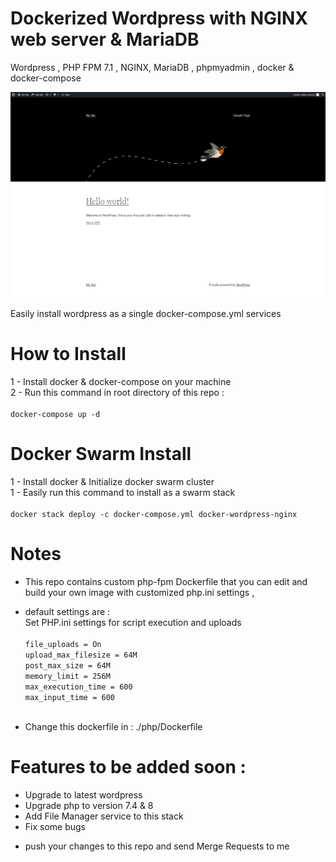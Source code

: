 # Dockerized Wordpress with NGINX web server & MariaDB

Wordpress , PHP FPM 7.1 , NGINX, MariaDB , phpmyadmin , docker & docker-compose

![ Dockerized Wordpress with NGINX web server & MariaDB - Wordpress , PHP FPM 7.1 , NGINX, MariaDB , phpmyadmin , docker & docker-compose](https://raw.githubusercontent.com/masoudei/docker-wordpress-nginx/master/screenshots/wp-docker-01.png?raw=true)

Easily install wordpress as a single docker-compose.yml services

# How to Install

1 - Install docker & docker-compose on your machine <br>
2 - Run this command in root directory of this repo : <br>
<br>
`docker-compose up -d`

# Docker Swarm Install

1 - Install docker & Initialize docker swarm cluster<br>
1 - Easily run this command to install as a swarm stack
<br><br>
`docker stack deploy -c docker-compose.yml docker-wordpress-nginx`

# Notes

- This repo contains custom php-fpm Dockerfile that you can edit and build your own image with customized php.ini settings ,<br>

* default settings are :<br>
  Set PHP.ini settings for script execution and uploads <br><br>
  `file_uploads = On`<br>
  `upload_max_filesize = 64M`<br>
  `post_max_size = 64M`<br>
  `memory_limit = 256M`<br>
  `max_execution_time = 600`<br>
  `max_input_time = 600`<br><br>

* Change this dockerfile in : ./php/Dockerfile <br>

# Features to be added soon :

- Upgrade to latest wordpress
- Upgrade php to version 7.4 & 8
- Add File Manager service to this stack
- Fix some bugs

* push your changes to this repo and send Merge Requests to me
